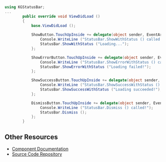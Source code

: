 ```csharp
using KGStatusBar;
...
		public override void ViewDidLoad ()
		{
			base.ViewDidLoad ();
			
			ShowButton.TouchUpInside += delegate(object sender, EventArgs e) {
				Console.WriteLine ("StatusBar.ShowWithStatus () called!");
				StatusBar.ShowWithStatus ("Loading...");
			};

			ShowErrorButton.TouchUpInside += delegate(object sender, EventArgs e) {
				Console.WriteLine ("StatusBar.ShowErrorWithStatus () called!");
				StatusBar.ShowErrorWithStatus ("Loading failed!");
			};

			ShowSuccessButton.TouchUpInside += delegate(object sender, EventArgs e) {
				Console.WriteLine ("StatusBar.ShowSuccessWithStatus () called!");
				StatusBar.ShowSuccessWithStatus ("Loading succeeded!");
			};

			DismissButton.TouchUpInside += delegate(object sender, EventArgs e) {
				Console.WriteLine ("StatusBar.Dismiss () called!");
				StatusBar.Dismiss ();
			};
		}
```

## Other Resources

* [Component Documentation](https://github.com/pierceboggan/StatusBar)
* [Source Code Repository](https://github.com/pierceboggan/StatusBar)
